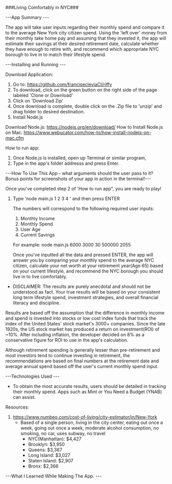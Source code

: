 ###Living Comfortably in NYC###

---App Summary ---


The app will take user inputs regarding their monthly spend and compare it to the average New York city citizen spend. Using the 'left over' money from their monthly take home pay and assuming that they invested it, the app will estimate their savings at their desired retirement date, calculate whether they have enough to retire with, and recommend which appropriate NYC borough to live in to match their lifestyle spend.


---Installing and Running ---

Download Application:
1. Go to: https://github.com/francisecleviaCI/riffy
2. To download, click on the green button on the right side of the page labeled 'Clone or Download'
3. Click on 'Download Zip'
4. Once download is complete, double click on the .Zip file to 'unzip' and drag folder to desired destination.
5. Install Node.js

Download Node.js: https://nodejs.org/en/download/
How to Install Node.js on Mac: https://www.webucator.com/how-to/how-install-nodejs-on-mac.cfm

How to run app:
1. Once Node.js is installed, open up Terminal or similar program, 
2. Type in the app's folder addresss and press Enter.


---How To Use This App - what arguments should the user pass to it? Bonus points for screenshots of your app in action in the terminal!---

Once you've completed step 2 of 'How to run app", you are ready to play!

1. Type 'node main.js 1 2 3 4 ' and then press ENTER

   The numbers will correspond to the following required user inputs:

    1. Monthly Income
    2. Monthly Spend
    3. User Age
    4. Current Savings

    For example: node main.js 6000 3000 30 500000 2055

    Once you've inputted all the data and pressed ENTER, the app will answer you by comparing your monthly
    spend to the average NYC citizen, calculate your net worth at your retirement year(Age 65) based on your
    current lifestyle, and recommend the NYC borough you should live in to live comfortably.

* DISCLAIMER: The results are purely anecdotal and should not be understood as fact. Your true results will be based on your consistent long term lifestyle spend, investment strategies, and overall financial literacy and discipline.

Results are based off the assumption that the difference in monthly income and spend is invested into stocks or low cost index funds that track the index of the United States' stock market's 3000+ companies. Since the late 1920s, the US stock market has produced a return on investment(ROI) of ~10%. After including inflation, the developer decided on 8% as a conservative figure for ROI to use in the app's calculation.

Although retirement spending is generally lesser than pre-retirement and most investors tend to continue investing in retirement, the recommendations are based on final numbers at the retirement date and average annual spend based off the user's current monthly spend input.


---Technologies Used ---

* To obtain the most accurate results, users should be detailed in tracking their monthly spend. Apps such as Mint or You Need a Budget (YNAB) can assist.


Resources:

1. https://www.numbeo.com/cost-of-living/city-estimator/in/New-York
    - Based of a single person, living in the city center, eating out once a week, going out once a week,
    moderate alcohol consumption, no smoking, no car, uses subway, no travel
        - NYC(Manhattan): $4,427
        - Brooklyn: $3,950
        - Queens: $3,367
        - Long Island: $3,027
        - Staten Island: $2,907
        - Bronx: $2,366


---What I Learned While Making The App. ---